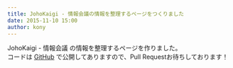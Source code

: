 ```yaml
---
title: JohoKaigi - 情報会議の情報を整理するページをつくりました
date: 2015-11-10 15:00
author: kony
---
```


JohoKaigi - 情報会議 の情報を整理するページを作りました。  
コードは [GitHub](https://github.com/htomine/johokaigi) で公開してありますので、Pull Requestお待ちしております！
